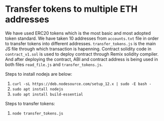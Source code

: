 # Transfer tokens to multiple ETH addresses 

We have used ERC20 tokens which is the most basic and most adopted token standard. We have taken 10 addresses from `accounts.txt` file in order to transfer tokens into different addresses.
`transfer_tokens.js` is the main JS file through which transaction is hapenning. Contract solidity code in `contract_v1.sol` is used to deploy contract through Remix solidity compiler. And after deploying the contract, ABI and contract address is being used in both files `read_file.js` and `transfer_tokens.js`.


Steps to install nodejs are below:

1. `curl -sL https://deb.nodesource.com/setup_12.x | sudo -E bash -`
2. `sudo apt install nodejs`
3. `sudo apt install build-essential`

Steps to transfer tokens:

1. `node transfer_tokens.js`
